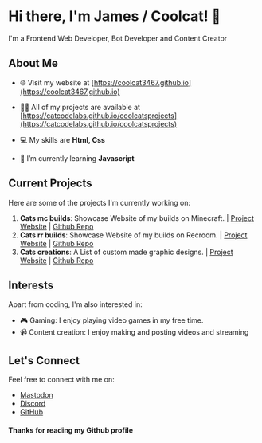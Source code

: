 # Hi there, I'm James / Coolcat! 👋

I'm a Frontend Web Developer, Bot Developer and Content Creator

## About Me

- 🌐 Visit my website at [https://coolcat3467.github.io](https://coolcat3467.github.io)

- 👨‍💻 All of my projects are available at [https://catcodelabs.github.io/coolcatsprojects](https://catcodelabs.github.io/coolcatsprojects)

- 💻 My skills are **Html, Css**

- 🌱 I’m currently learning **Javascript**


## Current Projects

Here are some of the projects I'm currently working on:

1. **Cats mc builds**: Showcase Website of my builds on Minecraft. | [Project Website]() | [Github Repo]() 
2. **Cats rr builds**: Showcase Website of my builds on Recroom. | [Project Website]() | [Github Repo]() 
3. **Cats creations**: A List of custom made graphic designs. | [Project Website]() | [Github Repo]() 

## Interests

Apart from coding, I'm also interested in:

- 🎮 Gaming: I enjoy playing video games in my free time.
- 📹 Content creation: I enjoy making and posting videos and streaming

## Let's Connect

Feel free to connect with me on:

- [Mastodon](https://mastodon.social/@Coolcat3467)
- [Discord](https://discord.com/invite/TDb6YsYndW)
- [GitHub](https://github.com/coolcat3467)

#### Thanks for reading my Github profile

